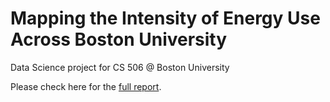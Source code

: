 # Mapping the Intensity of Energy Use Across Boston University
Data Science project for CS 506 @ Boston University


Please check here for the [full report](https://github.com/sylvia0801/Ungergrad-Projects/blob/master/CS506/MappingTheIntensityOfEnergyUseAcrossBostonUniversity/CS506%20Revised%20Report%20Deng_Niu_Zhang.pdf).
